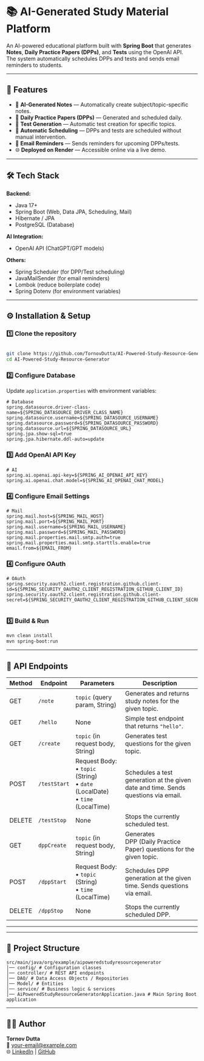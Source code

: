 # 📚 AI-Generated Study Material Platform

An AI-powered educational platform built with **Spring Boot** that generates **Notes**, **Daily Practice Papers (DPPs)**, and **Tests** using the OpenAI API.  
The system automatically schedules DPPs and tests and sends email reminders to students.

---

## 🚀 Features

- 🤖 **AI-Generated Notes** — Automatically create subject/topic-specific notes.
- 📄 **Daily Practice Papers (DPPs)** — Generated and scheduled daily.
- 📝 **Test Generation** — Automatic test creation for specific topics.
- 📅 **Automatic Scheduling** — DPPs and tests are scheduled without manual intervention.
- 📧 **Email Reminders** — Sends reminders for upcoming DPPs/tests.
- 🌐 **Deployed on Render** — Accessible online via a live demo.

---

## 🛠 Tech Stack

**Backend:**
- Java 17+
- Spring Boot (Web, Data JPA, Scheduling, Mail)
- Hibernate / JPA
- PostgreSQL (Database)

**AI Integration:**
- OpenAI API (ChatGPT/GPT models)

**Others:**
- Spring Scheduler (for DPP/Test scheduling)
- JavaMailSender (for email reminders)
- Lombok (reduce boilerplate code)
- Spring Dotenv (for environment variables)

---

## ⚙️ Installation & Setup

### 1️⃣ Clone the repository
```bash

git clone https://github.com/TornovDutta/AI-Powered-Study-Resource-Generator.git
cd AI-Powered-Study-Resource-Generator

```

### 2️⃣ Configure Database
Update `application.properties`  with environment variables:

```properties
# Database
spring.datasource.driver-class-name=${SPRING_DATASOURCE_DRIVER_CLASS_NAME}
spring.datasource.username=${SPRING_DATASOURCE_USERNAME}
spring.datasource.password=${SPRING_DATASOURCE_PASSWORD}
spring.datasource.url=${SPRING_DATASOURCE_URL}
spring.jpa.show-sql=true
spring.jpa.hibernate.ddl-auto=update

```

### 3️⃣ Add OpenAI API Key
```properties
# AI
spring.ai.openai.api-key=${SPRING_AI_OPENAI_API_KEY}
spring.ai.openai.chat.model=${SPRING_AI_OPENAI_CHAT_MODEL}

```

### 4️⃣ Configure Email Settings
```properties
# Mail
spring.mail.host=${SPRING_MAIL_HOST}
spring.mail.port=${SPRING_MAIL_PORT}
spring.mail.username=${SPRING_MAIL_USERNAME}
spring.mail.password=${SPRING_MAIL_PASSWORD}
spring.mail.properties.mail.smtp.auth=true
spring.mail.properties.mail.smtp.starttls.enable=true
email.from=${EMAIL_FROM}

```

### 4️⃣ Configure OAuth
```properties
# OAuth
spring.security.oauth2.client.registration.github.client-id=${SPRING_SECURITY_OAUTH2_CLIENT_REGISTRATION_GITHUB_CLIENT_ID}
spring.security.oauth2.client.registration.github.client-secret=${SPRING_SECURITY_OAUTH2_CLIENT_REGISTRATION_GITHUB_CLIENT_SECRET}


```

### 5️⃣ Build & Run
```bash
mvn clean install
mvn spring-boot:run
```

---


## 📌 API Endpoints

| Method | Endpoint     | Parameters                                                                 | Description |
|--------|--------------|-----------------------------------------------------------------------------|-------------|
| GET    | `/note`      | `topic` (query param, String)                                               | Generates and returns study notes for the given topic. |
| GET    | `/hello`     | None                                                                        | Simple test endpoint that returns `"hello"`. |
| GET    | `/create`    | `topic` (in request body, String)                                           | Generates test questions for the given topic. |
| POST   | `/testStart` | Request Body: <br>• `topic` (String) <br>• `date` (LocalDate) <br>• `time` (LocalTime) | Schedules a test generation at the given date and time. Sends questions via email. |
| DELETE | `/testStop`  | None                                                                        | Stops the currently scheduled test. |
| GET    | `dppCreate`  | `topic` (in request body, String)                                           | Generates <br/>DPP (Daily Practice Paper) questions for the given topic. |
| POST   | `/dppStart`  | Request Body: <br>• `topic` (String) <br>• `time` (LocalTime)               | Schedules DPP generation at the given time. Sends questions via email. |
| DELETE | `/dppStop`   | None                                                                        | Stops the currently scheduled DPP. |

---

---

## 📂 Project Structure
```
src/main/java/org/example/aipoweredstudyresourcegenerator
│── config/ # Configuration classes 
│── controller/ # REST API endpoints
│── DAO/ # Data Access Objects / Repositories
│── Model/ # Entities 
│── service/ # Business logic & services
│── AiPoweredStudyResourceGeneratorApplication.java # Main Spring Boot application
```

---



## 👨‍💻 Author
**Tornov Dutta**  
📧 your-email@example.com  
🌐 [LinkedIn](https://linkedin.com/in/yourprofile) | [GitHub](https://github.com/yourusername)
